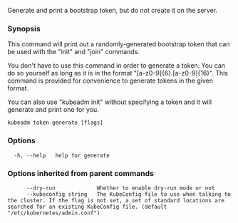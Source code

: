
Generate and print a bootstrap token, but do not create it on the server.

### Synopsis


This command will print out a randomly-generated bootstrap token that can be used with
the "init" and "join" commands.

You don't have to use this command in order to generate a token. You can do so
yourself as long as it is in the format "[a-z0-9]{6}.[a-z0-9]{16}". This
command is provided for convenience to generate tokens in the given format.

You can also use "kubeadm init" without specifying a token and it will
generate and print one for you.


```
kubeadm token generate [flags]
```

### Options

```
  -h, --help   help for generate
```

### Options inherited from parent commands

```
      --dry-run             Whether to enable dry-run mode or not
      --kubeconfig string   The KubeConfig file to use when talking to the cluster. If the flag is not set, a set of standard locations are searched for an existing KubeConfig file. (default "/etc/kubernetes/admin.conf")
```

